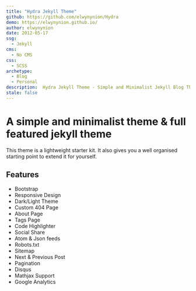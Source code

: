 ```yaml
---
title: "Hydra Jekyll Theme"
github: https://github.com/elwynynion/Hydra
demo: https://elwynynion.github.io/
author: elwynynion
date: 2012-05-17
ssg:
  - Jekyll
cms:
  - No CMS
css:
  - SCSS
archetype:
  - Blog
  - Personal
description:  Hydra Jekyll Theme - Simple and Minimalist Jekyll Blog Theme
stale: false
---
```


# A simple and minimalist theme & full featured jekyll theme

This theme is a lightweight starter kit. It also gives you a well organised starting point to extend it for yourself.

## Features

- Bootstrap
- Responsive Design
- Dark/Light Theme
- Custom 404 Page
- About Page
- Tags Page
- Code Highlighter
- Social Share
- Atom & Json feeds
- Robots.txt
- Sitemap
- Next & Previous Post
- Pagination
- Disqus
- Mathjax Support
- Google Analytics